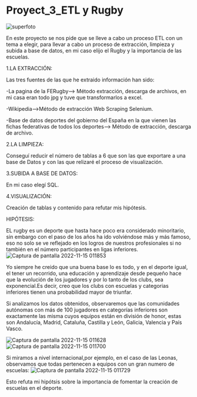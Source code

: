 # Proyect_3_ETL y Rugby
![superfoto](https://user-images.githubusercontent.com/113017465/201797417-2089d9ff-bd85-40b4-bc1d-8099e4aa08d5.jpg)


En este proyecto se nos pide que se lleve a cabo un proceso ETL con un tema a elegir, para llevar a cabo un proceso de extracción, limpieza y subida a base de datos,
en mi caso elijo el Rugby y la importancia de las escuelas.

1.LA EXTRACCIÓN:

Las tres fuentes de las que he extraido información han sido:

-La pagina de la FERugby--> Método extracción, descarga de archivos, en mi casa eran todo jpg y tuve que transformarlos a excel.

-Wikipedia-->Método de extracción Web Scraping Selenium.

-Base de datos deportes del gobierno del España en la que vienen las fichas federativas de todos los deportes--> Método de extracción, descarga de archivo.

2.LA LIMPIEZA:

Conseguí reducir el número de tablas a 6 que son las que exportare a una base de Datos y con las que relizaré el proceso de visualización.

3.SUBIDA A BASE DE DATOS:

En mi caso elegí SQL.

4.VISUALIZACIÓN:

Creación de tablas y contenido para refutar mis hipótesis.

HIPÓTESIS:

EL rugby es un deporte que hasta hace poco era considerado minoritario, sin embargo con el paso de los años ha ido volviéndose más y más famoso, eso no solo se ve reflejado en los logros de nuestros profesionales si no también en el número participantes en ligas inferiores. 
![Captura de pantalla 2022-11-15 011853](https://user-images.githubusercontent.com/113017465/201798894-abfc8462-5a43-4617-98e8-be2a8d13f5e0.png)

Yo siempre he creido que una buena base lo es todo, y en el deporte igual, el tener un recorrido, una educación y aprendizaje desde pequeño hace que la evolución de los jugadores y por lo tanto de los clubs, sea exponencial.Es decir, creo que los clubs con escuelas y categorias inferiores tienen una probabilidad mayor de triunfar.

Si analizamos los datos obtenidos, observaremos que las comunidades autónomas con más de 100 jugadores en categorías inferiores son exactamente las misma cuyos equipos están en división de honor, estas son Andalucía, Madrid, Cataluña, Castilla y León, Galicia, Valencia y País Vasco.

![Captura de pantalla 2022-11-15 011628](https://user-images.githubusercontent.com/113017465/201801520-086d0618-90d9-420b-9b84-7b85d500c758.png)
![Captura de pantalla 2022-11-15 011700](https://user-images.githubusercontent.com/113017465/201801574-c0ab8294-5823-4786-81ce-eb88a90dd028.png)

Si miramos a nivel internacional,por ejemplo, en el caso de las Leonas, observamos que todas pertenecen a equipos con un gran numero de escuelas:
![Captura de pantalla 2022-11-15 011729](https://user-images.githubusercontent.com/113017465/201801848-6615725b-d2cf-405f-92e1-006363cdfb3a.png)

Esto refuta mi hipótsis sobre la importancia de fomentar la creación de escuelas en el deporte.

